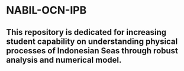 # NABIL-OCN-IPB

## This repository is dedicated for increasing student capability on understanding physical processes of Indonesian Seas through robust analysis and numerical model.
